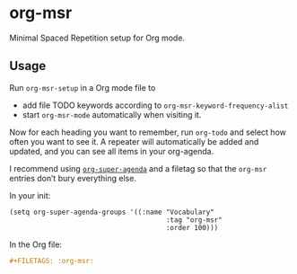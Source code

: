 # org-msr

Minimal Spaced Repetition setup for Org mode.

## Usage
Run `org-msr-setup` in a Org mode file to
- add file TODO keywords according to `org-msr-keyword-frequency-alist`
- start `org-msr-mode` automatically when visiting it.

Now for each heading you want to remember, run `org-todo` and select how often you want to see it. A repeater will automatically be added and updated, and you can see all items in your org-agenda.

I recommend using [`org-super-agenda`](https://github.com/alphapapa/org-super-agenda) and a filetag so that the `org-msr` entries don’t bury everything else.

In your init:
```emacs-lisp
(setq org-super-agenda-groups '((:name "Vocabulary"
                                       :tag "org-msr"
                                       :order 100)))
```

In the Org file:
```org
#+FILETAGS: :org-msr:
```
